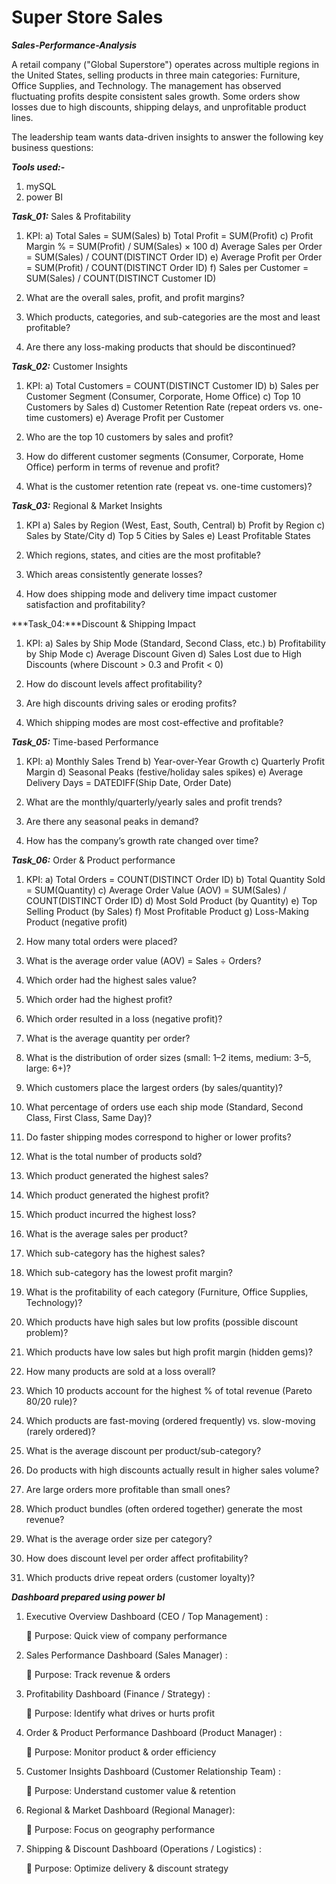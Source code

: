 # Super Store Sales  

***Sales-Performance-Analysis***

A retail company ("Global Superstore") operates across multiple regions in the United States, selling products in three main categories: Furniture, Office Supplies, and Technology. The management has observed fluctuating profits despite consistent sales growth. Some orders show losses due to high discounts, shipping delays, and unprofitable product lines.

The leadership team wants data-driven insights to answer the following key business questions:

***Tools used:-***

1. mySQL
2. power BI

   
***Task_01:*** Sales & Profitability

1. KPI:
   a) Total Sales = SUM(Sales)
   b) Total Profit = SUM(Profit)
   c) Profit Margin % = SUM(Profit) / SUM(Sales) × 100
   d) Average Sales per Order = SUM(Sales) / COUNT(DISTINCT Order ID)
   e) Average Profit per Order = SUM(Profit) / COUNT(DISTINCT Order ID)
   f) Sales per Customer = SUM(Sales) / COUNT(DISTINCT Customer ID)
  
2. What are the overall sales, profit, and profit margins?
3. Which products, categories, and sub-categories are the most and least profitable?
4. Are there any loss-making products that should be discontinued?

***Task_02:*** Customer Insights

1. KPI:
   a) Total Customers = COUNT(DISTINCT Customer ID)
   b) Sales per Customer Segment (Consumer, Corporate, Home Office)
   c) Top 10 Customers by Sales
   d) Customer Retention Rate (repeat orders vs. one-time customers)
   e) Average Profit per Customer
  
2. Who are the top 10 customers by sales and profit?
3. How do different customer segments (Consumer, Corporate, Home Office) perform in terms of revenue and profit?
4. What is the customer retention rate (repeat vs. one-time customers)?

***Task_03:*** Regional & Market Insights

1. KPI
   a) Sales by Region (West, East, South, Central)
   b) Profit by Region
   c) Sales by State/City
   d) Top 5 Cities by Sales
   e) Least Profitable States
   
2. Which regions, states, and cities are the most profitable?
3. Which areas consistently generate losses?
4. How does shipping mode and delivery time impact customer satisfaction and profitability?

***Task_04:***Discount & Shipping Impact

1. KPI:
   a) Sales by Ship Mode (Standard, Second Class, etc.)
   b) Profitability by Ship Mode
   c) Average Discount Given
   d) Sales Lost due to High Discounts (where Discount > 0.3 and Profit < 0)

1. How do discount levels affect profitability?
2. Are high discounts driving sales or eroding profits?
3. Which shipping modes are most cost-effective and profitable?

***Task_05:*** Time-based Performance

1. KPI:
   a) Monthly Sales Trend
   b) Year-over-Year Growth
   c) Quarterly Profit Margin
   d) Seasonal Peaks (festive/holiday sales spikes)
   e) Average Delivery Days = DATEDIFF(Ship Date, Order Date)

2. What are the monthly/quarterly/yearly sales and profit trends?
3. Are there any seasonal peaks in demand?
4. How has the company’s growth rate changed over time?

***Task_06:*** Order & Product performance

1. KPI:
   a) Total Orders = COUNT(DISTINCT Order ID)
   b) Total Quantity Sold = SUM(Quantity)
   c) Average Order Value (AOV) = SUM(Sales) / COUNT(DISTINCT Order ID)
   d) Most Sold Product (by Quantity)
   e) Top Selling Product (by Sales)
   f) Most Profitable Product
   g) Loss-Making Product (negative profit)

2. How many total orders were placed?
3. What is the average order value (AOV) = Sales ÷ Orders?
4. Which order had the highest sales value?
5. Which order had the highest profit?
6. Which order resulted in a loss (negative profit)?
7. What is the average quantity per order?
8. What is the distribution of order sizes (small: 1–2 items, medium: 3–5, large: 6+)?
9. Which customers place the largest orders (by sales/quantity)?
10. What percentage of orders use each ship mode (Standard, Second Class, First Class, Same Day)?
11. Do faster shipping modes correspond to higher or lower profits?
12. What is the total number of products sold?
13. Which product generated the highest sales?
14. Which product generated the highest profit?
15. Which product incurred the highest loss?
16. What is the average sales per product?
17. Which sub-category has the highest sales?
18. Which sub-category has the lowest profit margin?
19. What is the profitability of each category (Furniture, Office Supplies, Technology)?
20. Which products have high sales but low profits (possible discount problem)?
21. Which products have low sales but high profit margin (hidden gems)?
22. How many products are sold at a loss overall?
23. Which 10 products account for the highest % of total revenue (Pareto 80/20 rule)?
24. Which products are fast-moving (ordered frequently) vs. slow-moving (rarely ordered)?
25. What is the average discount per product/sub-category?
26. Do products with high discounts actually result in higher sales volume?
27. Are large orders more profitable than small ones?
28. Which product bundles (often ordered together) generate the most revenue?
29. What is the average order size per category?
30. How does discount level per order affect profitability?
31. Which products drive repeat orders (customer loyalty)?


***Dashboard prepared using power bI***

1. Executive Overview Dashboard (CEO / Top Management) :
   
   🔹 Purpose: Quick view of company performance
   
2. Sales Performance Dashboard (Sales Manager) :
   
   🔹 Purpose: Track revenue & orders
   
3. Profitability Dashboard (Finance / Strategy) :
   
   🔹 Purpose: Identify what drives or hurts profit
   
4. Order & Product Performance Dashboard (Product Manager) :
   
   🔹 Purpose: Monitor product & order efficiency
   
5. Customer Insights Dashboard (Customer Relationship Team) :
    
   🔹 Purpose: Understand customer value & retention
  
6. Regional & Market Dashboard (Regional Manager):
    
   🔹 Purpose: Focus on geography performance
   
7. Shipping & Discount Dashboard (Operations / Logistics) :
    
   🔹 Purpose: Optimize delivery & discount strategy




